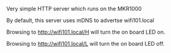 Very simple HTTP server which runs on the MKR1000

By default, this server uses mDNS to advertse wifi101.local

Browsing to http://wifi101.local/H will turn the on board LED on.

Browsing to http://wifi101.local/L will turn the on board LED off.
